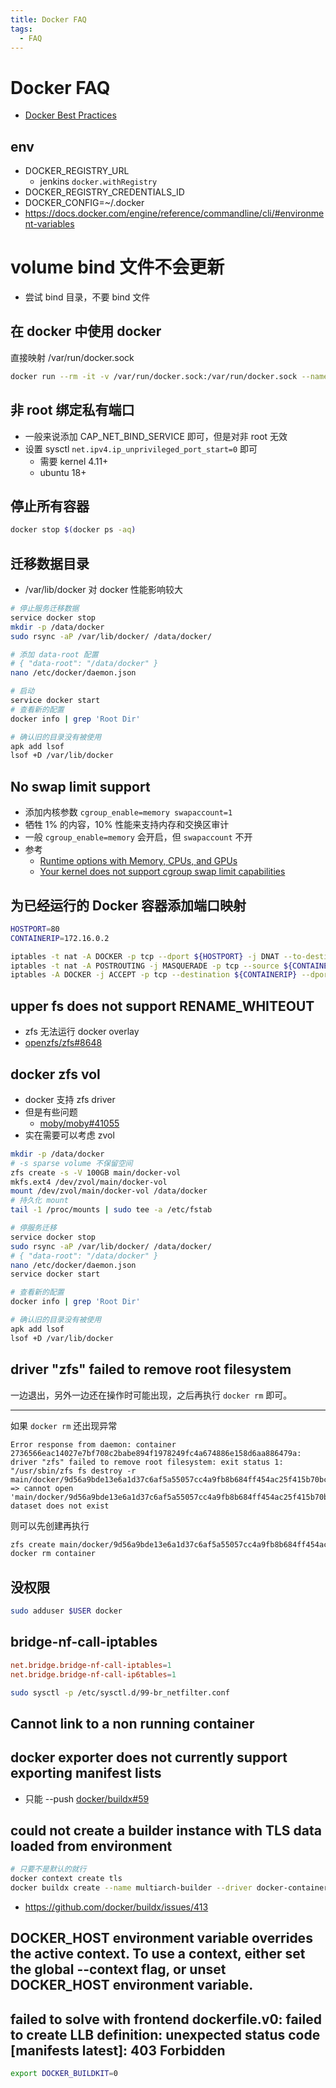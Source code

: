 ```yaml
---
title: Docker FAQ
tags:
  - FAQ
---
```


# Docker FAQ

- [Docker Best Practices](https://gist.github.com/StevenACoffman/41fee08e8782b411a4a26b9700ad7af5)

## env

- DOCKER_REGISTRY_URL
  -  jenkins `docker.withRegistry`
- DOCKER_REGISTRY_CREDENTIALS_ID
- DOCKER_CONFIG=~/.docker
- https://docs.docker.com/engine/reference/commandline/cli/#environment-variables

# volume bind 文件不会更新

- 尝试 bind 目录，不要 bind 文件

## 在 docker 中使用 docker

直接映射 /var/run/docker.sock

```bash
docker run --rm -it -v /var/run/docker.sock:/var/run/docker.sock --name box wener/demo:test
```

## 非 root 绑定私有端口

- 一般来说添加 CAP_NET_BIND_SERVICE 即可，但是对非 root 无效
- 设置 sysctl `net.ipv4.ip_unprivileged_port_start=0` 即可
  - 需要 kernel 4.11+
  - ubuntu 18+

## 停止所有容器

```bash
docker stop $(docker ps -aq)
```

## 迁移数据目录

- /var/lib/docker 对 docker 性能影响较大

```bash
# 停止服务迁移数据
service docker stop
mkdir -p /data/docker
sudo rsync -aP /var/lib/docker/ /data/docker/

# 添加 data-root 配置
# { "data-root": "/data/docker" }
nano /etc/docker/daemon.json

# 启动
service docker start
# 查看新的配置
docker info | grep 'Root Dir'

# 确认旧的目录没有被使用
apk add lsof
lsof +D /var/lib/docker
```

## No swap limit support

- 添加内核参数 `cgroup_enable=memory swapaccount=1`
- 牺牲 1% 的内容，10% 性能来支持内存和交换区审计
- 一般 `cgroup_enable=memory` 会开启，但 `swapaccount` 不开
- 参考
  - [Runtime options with Memory, CPUs, and GPUs](https://docs.docker.com/config/containers/resource_constraints/)
  - [Your kernel does not support cgroup swap limit capabilities](https://docs.docker.com/engine/install/linux-postinstall/#your-kernel-does-not-support-cgroup-swap-limit-capabilities)

## 为已经运行的 Docker 容器添加端口映射

```bash
HOSTPORT=80
CONTAINERIP=172.16.0.2

iptables -t nat -A DOCKER -p tcp --dport ${HOSTPORT} -j DNAT --to-destination ${CONTAINERIP}:${HOSTPORT}
iptables -t nat -A POSTROUTING -j MASQUERADE -p tcp --source ${CONTAINERIP} --destination ${CONTAINERIP} --dport ${HOSTPORT}
iptables -A DOCKER -j ACCEPT -p tcp --destination ${CONTAINERIP} --dport ${HOSTPORT}
```

## upper fs does not support RENAME_WHITEOUT

- zfs 无法运行 docker overlay
- [openzfs/zfs#8648](https://github.com/openzfs/zfs/issues/8648)

## docker zfs vol

- docker 支持 zfs driver
- 但是有些问题
  - [moby/moby#41055](https://github.com/moby/moby/issues/41055)
- 实在需要可以考虑 zvol

```bash
mkdir -p /data/docker
# -s sparse volume 不保留空间
zfs create -s -V 100GB main/docker-vol
mkfs.ext4 /dev/zvol/main/docker-vol
mount /dev/zvol/main/docker-vol /data/docker
# 持久化 mount
tail -1 /proc/mounts | sudo tee -a /etc/fstab

# 停服务迁移
service docker stop
sudo rsync -aP /var/lib/docker/ /data/docker/
# { "data-root": "/data/docker" }
nano /etc/docker/daemon.json
service docker start

# 查看新的配置
docker info | grep 'Root Dir'

# 确认旧的目录没有被使用
apk add lsof
lsof +D /var/lib/docker
```

## driver "zfs" failed to remove root filesystem

一边退出，另外一边还在操作时可能出现，之后再执行 `docker rm` 即可。

---

如果 `docker rm` 还出现异常

```
Error response from daemon: container 2736566eac14027e7bf708c2babe894f1978249fc4a674886e158d6aa886479a: driver "zfs" failed to remove root filesystem: exit status 1: "/usr/sbin/zfs fs destroy -r main/docker/9d56a9bde13e6a1d37c6af5a55057cc4a9fb8b684ff454ac25f415b70bc55d0d" => cannot open 'main/docker/9d56a9bde13e6a1d37c6af5a55057cc4a9fb8b684ff454ac25f415b70bc55d0d': dataset does not exist
```

则可以先创建再执行

```bash
zfs create main/docker/9d56a9bde13e6a1d37c6af5a55057cc4a9fb8b684ff454ac25f415b70bc55d0d
docker rm container
```

## 没权限

```bash
sudo adduser $USER docker
```

## bridge-nf-call-iptables

```conf title="/etc/sysctl.d/99-br_netfilter.conf"
net.bridge.bridge-nf-call-iptables=1
net.bridge.bridge-nf-call-ip6tables=1
```

```bash
sudo sysctl -p /etc/sysctl.d/99-br_netfilter.conf
```

## Cannot link to a non running container

##  docker exporter does not currently support exporting manifest lists

- 只能 --push [docker/buildx#59](https://github.com/docker/buildx/issues/59)

## could not create a builder instance with TLS data loaded from environment

```bash
# 只要不是默认的就行
docker context create tls
docker buildx create --name multiarch-builder --driver docker-container --use tls
```

- https://github.com/docker/buildx/issues/413

## DOCKER_HOST environment variable overrides the active context. To use a context, either set the global --context flag, or unset DOCKER_HOST environment variable.


## failed to solve with frontend dockerfile.v0: failed to create LLB definition: unexpected status code [manifests latest]: 403 Forbidden

```bash
export DOCKER_BUILDKIT=0
```
